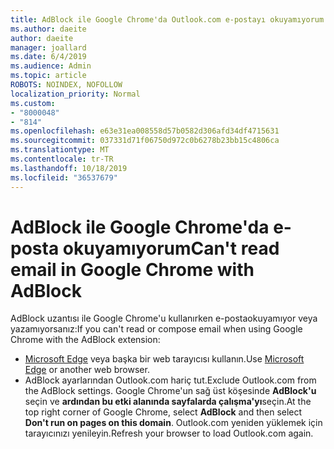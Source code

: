 ```yaml
---
title: AdBlock ile Google Chrome'da Outlook.com e-postayı okuyamıyorum
ms.author: daeite
author: daeite
manager: joallard
ms.date: 6/4/2019
ms.audience: Admin
ms.topic: article
ROBOTS: NOINDEX, NOFOLLOW
localization_priority: Normal
ms.custom:
- "8000048"
- "814"
ms.openlocfilehash: e63e31ea008558d57b0582d306afd34df4715631
ms.sourcegitcommit: 037331d71f06750d972c0b6278b23bb15c4806ca
ms.translationtype: MT
ms.contentlocale: tr-TR
ms.lasthandoff: 10/18/2019
ms.locfileid: "36537679"
---
```

# <a name="cant-read-email-in-google-chrome-with-adblock"></a><span data-ttu-id="d7744-102">AdBlock ile Google Chrome'da e-posta okuyamıyorum</span><span class="sxs-lookup"><span data-stu-id="d7744-102">Can't read email in Google Chrome with AdBlock</span></span>

<span data-ttu-id="d7744-103">AdBlock uzantısı ile Google Chrome'u kullanırken e-postaokuyamıyor veya yazamıyorsanız:</span><span class="sxs-lookup"><span data-stu-id="d7744-103">If you can't read or compose email when using Google Chrome with the AdBlock extension:</span></span>

- <span data-ttu-id="d7744-104">[Microsoft Edge](https://go.microsoft.com/fwlink/p/?linkid=2001503&amp;clcid=0x409) veya başka bir web tarayıcısı kullanın.</span><span class="sxs-lookup"><span data-stu-id="d7744-104">Use [Microsoft Edge](https://go.microsoft.com/fwlink/p/?linkid=2001503&amp;clcid=0x409) or another web browser.</span></span>
- <span data-ttu-id="d7744-105">AdBlock ayarlarından Outlook.com hariç tut.</span><span class="sxs-lookup"><span data-stu-id="d7744-105">Exclude Outlook.com from the AdBlock settings.</span></span> <span data-ttu-id="d7744-106">Google Chrome'un sağ üst köşesinde **AdBlock'u** seçin ve **ardından bu etki alanında sayfalarda çalışma'yı**seçin.</span><span class="sxs-lookup"><span data-stu-id="d7744-106">At the top right corner of Google Chrome, select **AdBlock** and then select **Don't run on pages on this domain**.</span></span> <span data-ttu-id="d7744-107">Outlook.com yeniden yüklemek için tarayıcınızı yenileyin.</span><span class="sxs-lookup"><span data-stu-id="d7744-107">Refresh your browser to load Outlook.com again.</span></span>